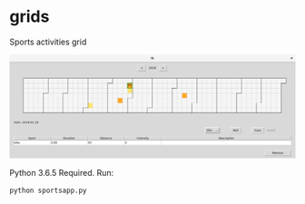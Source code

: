 # grids
Sports activities grid

![app screenshot](/grids_screenshot.png?raw=true "Grids screenshot")

Python 3.6.5 Required.
Run:
```
python sportsapp.py
```

